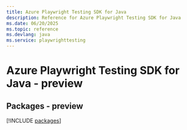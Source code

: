 ```yaml
---
title: Azure Playwright Testing SDK for Java
description: Reference for Azure Playwright Testing SDK for Java
ms.date: 06/20/2025
ms.topic: reference
ms.devlang: java
ms.service: playwrighttesting
---
```

# Azure Playwright Testing SDK for Java - preview
## Packages - preview
[!INCLUDE [packages](playwright-testing-index.md)]